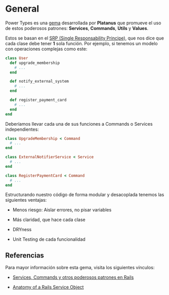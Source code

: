 # General

Power Types es una [gema](https://github.com/platanus/power-types) desarrollada por **Platanus** que promueve el uso de estos poderosos patrones: **Services**, **Commands**, **Utils** y **Values**.

Estos se basan en el [SRP (Single Responsability Principe)](https://blog.platan.us/solid-single-responsability), que nos dice que cada clase debe tener **1** sola función. Por ejemplo, si tenemos un modelo con operaciones complejas como este:

```ruby
class User
  def upgrade_membership
    # ...
  end

  def notify_external_system
    # ...
  end

  def register_payment_card
    # ...
  end
end
```

Deberíamos llevar cada una de sus funciones a Commands o Services independientes:

```ruby
class UpgradeMembership < Command
  # ...
end

class ExternalNotifierService < Service
  # ...
end

class RegisterPaymentCard < Command
  # ...
end
```

Estructurando nuestro código de forma modular y desacoplada tenemos las siguientes ventajas:

* Menos riesgo: Aislar errores, no pisar variables

* Más claridad, que hace cada clase

* DRYness

* Unit Testing de cada funcionalidad

## Referencias

Para mayor información sobre esta gema, visita los siguientes vínculos:

* [Services, Commands y otros poderosos patrones en Rails](https://blog.platan.us/services-commands-y-otros-poderosos-patrones-en-rails-27c2d3aa7c2e)

* [Anatomy of a Rails Service Object](http://multithreaded.stitchfix.com/blog/2015/06/02/anatomy-of-service-objects-in-rails/)
